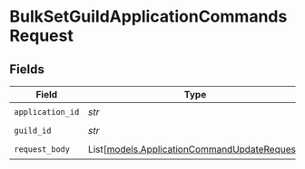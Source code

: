 # BulkSetGuildApplicationCommandsRequest


## Fields

| Field                                                                                        | Type                                                                                         | Required                                                                                     | Description                                                                                  |
| -------------------------------------------------------------------------------------------- | -------------------------------------------------------------------------------------------- | -------------------------------------------------------------------------------------------- | -------------------------------------------------------------------------------------------- |
| `application_id`                                                                             | *str*                                                                                        | :heavy_check_mark:                                                                           | N/A                                                                                          |
| `guild_id`                                                                                   | *str*                                                                                        | :heavy_check_mark:                                                                           | N/A                                                                                          |
| `request_body`                                                                               | List[[models.ApplicationCommandUpdateRequest](../models/applicationcommandupdaterequest.md)] | :heavy_check_mark:                                                                           | N/A                                                                                          |